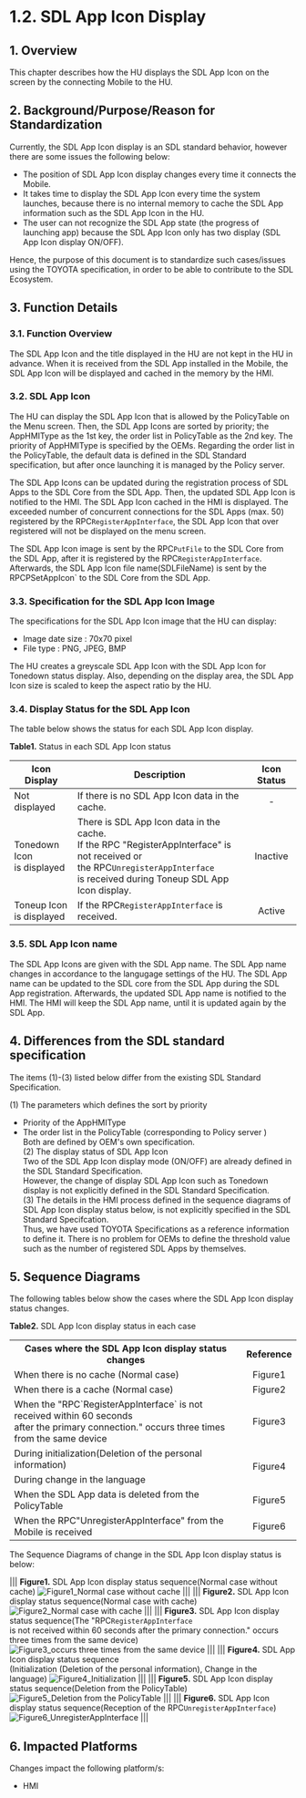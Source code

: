 # 1.2. SDL App Icon Display

## 1. Overview
This chapter describes how the HU displays the SDL App Icon on the screen by the connecting Mobile to the HU.

## 2. Background/Purpose/Reason for Standardization
Currently, the SDL App Icon display is an SDL standard behavior, however there are some issues the following below:
- The position of SDL App Icon display changes every time it connects the Mobile.
- It takes time to display the SDL App Icon every time the system launches, because there is no internal memory to cache the SDL App information such as the SDL App Icon in the HU.
- The user can not recognize the SDL App state (the progress of launching app) because the SDL App Icon only has two display (SDL App Icon display ON/OFF).

Hence, the purpose of this document is to standardize such cases/issues using the TOYOTA specification, in order to be able to contribute to the SDL Ecosystem.

## 3. Function Details
### 3.1. Function Overview
The SDL App Icon and the title displayed in the HU are not kept in the HU in advance.
When it is received from the SDL App installed in the Mobile, the SDL App Icon will be displayed and cached in the memory by the HMI.

### 3.2. SDL App Icon
The HU can display the SDL App Icon that is allowed by the PolicyTable on the Menu screen.
Then, the SDL App Icons are sorted by priority; the AppHMIType as the 1st key, the order list in PolicyTable as the 2nd key.
The priority of AppHMIType is specified by the OEMs.
Regarding the order list in the PolicyTable, the default data is defined in the SDL Standard specification, but after once launching it is managed by the Policy server.

The SDL App Icons can be updated during the registration process of SDL Apps to the SDL Core from the SDL App.
Then, the updated SDL App Icon is notified to the HMI.
The SDL App Icon cached in the HMI is displayed.
The exceeded number of concurrent connections for the SDL Apps (max. 50) registered by the RPC`RegisterAppInterface`, the SDL App Icon that over registered will not be displayed on the menu screen.

The SDL App Icon image is sent by the RPC`PutFile` to the SDL Core from the SDL App, after it is registered by the RPC`RegisterAppInterface`.
Afterwards, the SDL App Icon file name(SDLFileName) is sent by the RPCPSetAppIcon` to the SDL Core from the SDL App.

### 3.3. Specification for the SDL App Icon Image
The specifications for the SDL App Icon image that the HU can display:
- Image date size : 70x70 pixel
- File type : PNG, JPEG, BMP

The HU creates a greyscale SDL App Icon with the SDL App Icon for Tonedown status display.
Also, depending on the display area, the SDL App Icon size is scaled to keep the aspect ratio by the HU.

### 3.4. Display Status for the SDL App Icon
The table below shows the status for each SDL App Icon display.

**Table1.** Status in each SDL App Icon status

|<div align="center"> Icon Display </div>|<div align="center"> Description </div>|<div align="center"> Icon Status </div>|
|:---|:---|:---:|
| Not displayed | If there is no SDL App Icon data in the cache. |<div align="center"> - </div>|
| Tonedown Icon <br>is displayed | There is SDL App Icon data in the cache.<br>If the RPC "RegisterAppInterface" is not received or <br>the RPC`UnregisterAppInterface` <br>is received during Toneup SDL App Icon display. |<div align="center"> Inactive </div>|
| Toneup Icon <br>is displayed | If the RPC`RegisterAppInterface` is received. |<div align="center"> Active </div>|

### 3.5. SDL App Icon name
The SDL App Icons are given with the SDL App name.
The SDL App name changes in accordance to the langugage settings of the HU.
The SDL App name can be updated to the SDL core from the SDL App during the SDL App registration.
Afterwards, the updated SDL App name is notified to the HMI.
The HMI will keep the SDL App name, until it is updated again by the SDL App.

## 4. Differences from the SDL standard specification
The items (1)-(3) listed below differ from the existing SDL Standard Specification.

(1) The parameters which defines the sort by priority<br>
 - Priority of the AppHMIType<br>
 - The order list in the PolicyTable (corresponding to Policy server )<br>
Both are defined by OEM's own specification.<br>
(2) The display status of SDL App Icon<br>
Two of the SDL App Icon display mode (ON/OFF) are already defined in the SDL Standard Specification.<br>
However, the change of display SDL App Icon such as Tonedown display is not explicitly defined in the SDL Standard Specification.<br>
(3) The details in the HMI process defined in the sequence diagrams of SDL App Icon display status below, is not explicitly specified in the SDL Standard Specifcation.<br>
Thus, we have used TOYOTA Specifications as a reference information to define it.
There is no problem for OEMs to define the threshold value such as the number of registered SDL Apps by themselves.

## 5. Sequence Diagrams
The following tables below show the cases where the SDL App Icon display status changes.

**Table2.** SDL App Icon display status in each case
<table>
  <tr>
    <th><div align="center"> Cases where the SDL App Icon display status changes </div></th>
    <th><div align="center"> Reference </div></th>
  </tr>
  <tr>
    <td align="left"> When there is no cache (Normal case) </td>
    <td><div align="center"> Figure1 </div></td>
  </tr>
  <tr>
    <td align="left"> When there is a cache (Normal case) </td>
    <td><div align="center"> Figure2 </div></td>
  </tr>
  <tr>
    <td align="left"> When the "RPC`RegisterAppInterface` is not received within 60 seconds <br>after the primary connection." occurs three times from the same device </td>
    <td><div align="center"> Figure3 </div></td>
  </tr>
  <tr>
    <td align="left"> During initialization(Deletion of the personal information) </td>
    <td rowspan="2"><div align="center"> Figure4 </div></td>
  </tr>
  <tr>
    <td align="left"> During change in the language </td>
  </tr>
  <tr>
    <td align="left"> When the SDL App data is deleted from the PolicyTable </td>
    <td><div align="center"> Figure5 </div></td>
  </tr>
  <tr>
    <td align="left"> When the RPC"UnregisterAppInterface" from the Mobile is received </td>
    <td><div align="center"> Figure6 </div></td>
  </tr>
</table>

The Sequence Diagrams of change in the SDL App Icon display status is below:

|||
**Figure1.** SDL App Icon display status sequence(Normal case without cache)
![Figure1_Normal case without cache](./assets/figure1_normal_case_without_cache.png)
|||
|||
**Figure2.** SDL App Icon display status sequence(Normal case with cache)
![Figure2_Normal case with cache](./assets/figure2_normal_case_with_cache.png)
|||
|||
**Figure3.** SDL App Icon display status sequence(The "RPC`RegisterAppInterface` <br>is not received within 60 seconds after the primary connection." occurs three times from the same device)
![Figure3_occurs three times from the same device](./assets/figure3_occurs_three_times_from_the_same_device.png)
|||
|||
**Figure4.** SDL App Icon display status sequence<br>(Initialization (Deletion of the personal information), Change in the language)
![Figure4_Initialization](./assets/figure4_initialization.png)
|||
|||
**Figure5.** SDL App Icon display status sequence(Deletion from the PolicyTable)
![Figure5_Deletion from the PolicyTable](./assets/figure5_deletion_from_the_policytable.png)
|||
|||
**Figure6.** SDL App Icon display status sequence(Reception of the RPC`UnregisterAppInterface`)
![Figure6_UnregisterAppInterface](./assets/figure6_unregisterappinterface.png)
|||

## 6. Impacted Platforms
Changes impact the following platform/s:
- HMI